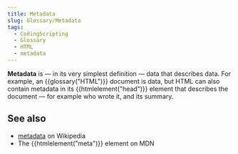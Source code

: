 ```yaml
---
title: Metadata
slug: Glossary/Metadata
tags:
  - CodingScripting
  - Glossary
  - HTML
  - metadata
---
```

**Metadata** is — in its very simplest definition — data that describes data. For example, an {{glossary("HTML")}} document is data, but HTML can also contain metadata in its {{htmlelement("head")}} element that describes the document — for example who wrote it, and its summary.

## See also

- [metadata](https://en.wikipedia.org/wiki/Metadata) on Wikipedia
- The {{htmlelement("meta")}} element on MDN
